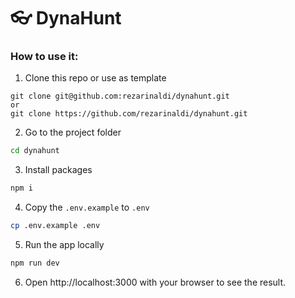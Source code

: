 # 👓 DynaHunt

### How to use it:

1. Clone this repo or use as template

```
git clone git@github.com:rezarinaldi/dynahunt.git
or
git clone https://github.com/rezarinaldi/dynahunt.git
```

2. Go to the project folder

```bash
cd dynahunt
```

3. Install packages

```bash
npm i
```

4. Copy the `.env.example` to `.env`

```bash
cp .env.example .env
```

5. Run the app locally

```bash
npm run dev
```

6. Open http://localhost:3000 with your browser to see the result.
